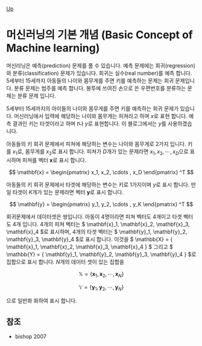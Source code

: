 [Up](index.md)

# 머신러닝의 기본 개념 (Basic Concept of Machine learning)

머신러닝은 예측(prediction) 문제를 풀 수 있습니다. 예측 문제에는 회귀(regression)와 분류(classification) 문제가 있습니다. 회귀는 실수(real number)를 예측 합니다. 5세부터 15세까지 아동들의 나이와 몸무게를 주면 키를 예측하는 문제는 회귀 문제입니다. 분류 문제는 범주를 예측 합니다. 봉투에 쓰여진 손으로 쓴 우편번호를 분류하는 문제는 분류 문제 입니다.

5세부터 15세까지의 아이들의 나이와 몸무게를 주면 키를 예측하는 회귀 문제가 있습니다. 머신러닝에서 입력에 해당하는 나이와 몸무게는 피쳐라고 하며 $x$로 표현 합니다. 예측 결과인 키는 타겟이라고 하며 $t$나 $y$로 표현합니다. 이 블로그에서는 $y$를 사용하겠습니다.

아동들의 키 회귀 문제에서 피쳐에 해당하는 변수는 나이와 몸무게로 2가지 입니다. 키를 $x_1$로, 몸무게를 $x_2$로 표시 합니다. 피쳐가 $D$개가 있는 문제라면 $x_1, x_2, \cdots , x_D$으로 표시하며 피쳐를 벡터 $\mathbf{x}$로 표시 합니다.

$$
\mathbf{x}
= \begin{pmatrix}
x_1, x_2, \cdots , x_D
\end{pmatrix} ^T
$$

아동들의 키 회귀 문제에서 타겟에 해당하는 변수는 키로 1가지이며 $y$로 표시 합니다. 만일 타겟이 $K$개가 있는 문제라면 벡터 $\mathbf{y}$로 표시 합니다. 

$$
\mathbf{y}
= \begin{pmatrix}
y_1, y_2, \cdots , y_K
\end{pmatrix} ^T
$$

회귀문제에서 데이터셋은 쌍입니다. 아동이 4명이라면 피쳐 벡터도 4개이고 타겟 벡터도 4개 입니다. 4개의 피쳐 벡터는 $ \mathbf{x}_1, \mathbf{x}_2, \mathbf{x}_3, \mathbf{x}_4 $로 표시하며, 4개의 타겟 벡터는 $ \mathbf{y}_1, \mathbf{y}_2, \mathbf{y}_3, \mathbf{y}_4 $로 표시 합니다. 이것을 $ \mathbb{X} = \{ \mathbf{x}_1, \mathbf{x}_2, \mathbf{x}_3, \mathbf{x}_4 \} $ 그리고 $ \mathbb{Y} = \{ \mathbf{y}_1, \mathbf{y}_2, \mathbf{y}_3, \mathbf{y}_4 \} $로 집합으로 표시 합니다. $N$개의 데이터 셋이 있는 집합을

$$
\mathbb{X} = \{ \mathbf{x}_1, \mathbf{x}_2, \cdots, \mathbf{x}_N \}
$$

$$
\mathbb{Y} = \{ \mathbf{y}_1, \mathbf{y}_2, \cdots, \mathbf{y}_N \}
$$

으로 일반화 화하여 표시 합니다.

## 참조

- bishop 2007
